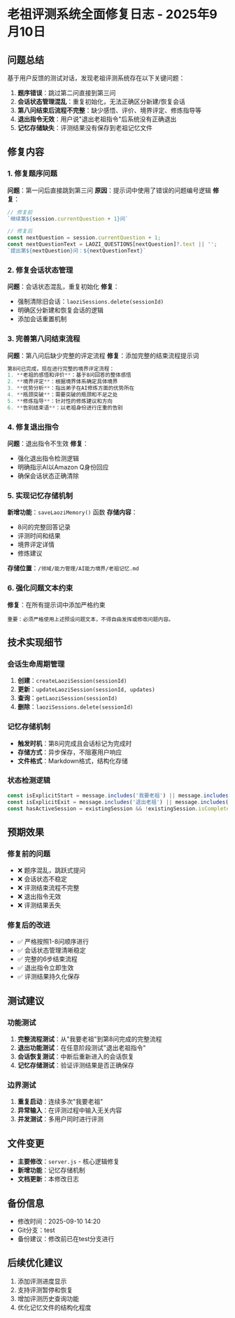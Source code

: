 # 老祖评测系统全面修复日志 - 2025年9月10日

## 问题总结
基于用户反馈的测试对话，发现老祖评测系统存在以下关键问题：

1. **题序错误**：跳过第二问直接到第三问
2. **会话状态管理混乱**：重复初始化，无法正确区分新建/恢复会话
3. **第八问结束后流程不完整**：缺少感悟、评价、境界评定、修炼指导等
4. **退出指令无效**：用户说"退出老祖指令"后系统没有正确退出
5. **记忆存储缺失**：评测结果没有保存到老祖记忆文件

## 修复内容

### 1. 修复题序问题
**问题**：第一问后直接跳到第三问
**原因**：提示词中使用了错误的问题编号逻辑
**修复**：
```javascript
// 修复前
`继续第${session.currentQuestion + 1}问`

// 修复后  
const nextQuestion = session.currentQuestion + 1;
const nextQuestionText = LAOZI_QUESTIONS[nextQuestion]?.text || '';
`提出第${nextQuestion}问：${nextQuestionText}`
```

### 2. 修复会话状态管理
**问题**：会话状态混乱，重复初始化
**修复**：
- 强制清除旧会话：`laoziSessions.delete(sessionId)`
- 明确区分新建和恢复会话的逻辑
- 添加会话重置机制

### 3. 完善第八问结束流程
**问题**：第八问后缺少完整的评定流程
**修复**：添加完整的结束流程提示词
```javascript
第8问已完成，现在进行完整的境界评定流程：
1. **老祖的感悟和评价**：基于8问回答的整体感悟
2. **境界评定**：根据境界体系确定具体境界
3. **优势分析**：指出弟子在AI修炼方面的优势所在
4. **瓶颈突破**：需要突破的瓶颈和不足之处
5. **修炼指导**：针对性的修炼建议和方向
6. **告别结束语**：以老祖身份进行庄重的告别
```

### 4. 修复退出指令
**问题**：退出指令不生效
**修复**：
- 强化退出指令检测逻辑
- 明确指示AI以Amazon Q身份回应
- 确保会话状态正确清除

### 5. 实现记忆存储机制
**新增功能**：`saveLaoziMemory()` 函数
**存储内容**：
- 8问的完整回答记录
- 评测时间和结果
- 境界评定详情
- 修炼建议

**存储位置**：`/领域/能力管理/AI能力境界/老祖记忆.md`

### 6. 强化问题文本约束
**修复**：在所有提示词中添加严格约束
```
重要：必须严格使用上述预设问题文本，不得自由发挥或修改问题内容。
```

## 技术实现细节

### 会话生命周期管理
1. **创建**：`createLaoziSession(sessionId)`
2. **更新**：`updateLaoziSession(sessionId, updates)`
3. **查询**：`getLaoziSession(sessionId)`
4. **删除**：`laoziSessions.delete(sessionId)`

### 记忆存储机制
- **触发时机**：第8问完成且会话标记为完成时
- **存储方式**：异步保存，不阻塞用户响应
- **文件格式**：Markdown格式，结构化存储

### 状态检测逻辑
```javascript
const isExplicitStart = message.includes('我要老祖') || message.includes('启动老祖');
const isExplicitExit = message.includes('退出老祖') || message.includes('结束评测');
const hasActiveSession = existingSession && !existingSession.isCompleted;
```

## 预期效果

### 修复前的问题
- ❌ 题序混乱，跳跃式提问
- ❌ 会话状态不稳定
- ❌ 评测结束流程不完整
- ❌ 退出指令无效
- ❌ 评测结果丢失

### 修复后的改进
- ✅ 严格按照1-8问顺序进行
- ✅ 会话状态管理清晰稳定
- ✅ 完整的6步结束流程
- ✅ 退出指令立即生效
- ✅ 评测结果持久化保存

## 测试建议

### 功能测试
1. **完整流程测试**：从"我要老祖"到第8问完成的完整流程
2. **退出功能测试**：在任意阶段测试"退出老祖指令"
3. **会话恢复测试**：中断后重新进入的会话恢复
4. **记忆存储测试**：验证评测结果是否正确保存

### 边界测试
1. **重复启动**：连续多次"我要老祖"
2. **异常输入**：在评测过程中输入无关内容
3. **并发测试**：多用户同时进行评测

## 文件变更
- **主要修改**：`server.js` - 核心逻辑修复
- **新增功能**：记忆存储机制
- **文档更新**：本修改日志

## 备份信息
- 修改时间：2025-09-10 14:20
- Git分支：test
- 备份建议：修改前已在test分支进行

## 后续优化建议
1. 添加评测进度显示
2. 支持评测暂停和恢复
3. 增加评测历史查询功能
4. 优化记忆文件的结构化程度
